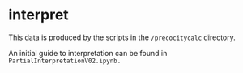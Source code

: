 interpret
=========

This data is produced by the scripts in the ```/precocitycalc``` directory.

An initial guide to interpretation can be found in ```PartialInterpretationV02.ipynb.```